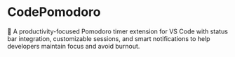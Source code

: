 # CodePomodoro
🍅 A productivity-focused Pomodoro timer extension for VS Code with status bar integration, customizable sessions, and smart notifications to help developers maintain focus and avoid burnout.
